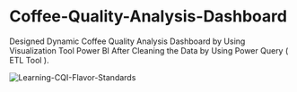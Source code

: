 # Coffee-Quality-Analysis-Dashboard
Designed Dynamic Coffee Quality Analysis Dashboard by Using Visualization Tool Power BI After Cleaning the Data by Using Power Query ( ETL Tool ).

![Learning-CQI-Flavor-Standards](https://github.com/user-attachments/assets/4e061a85-2436-4704-b95c-63a53868ff3e)
